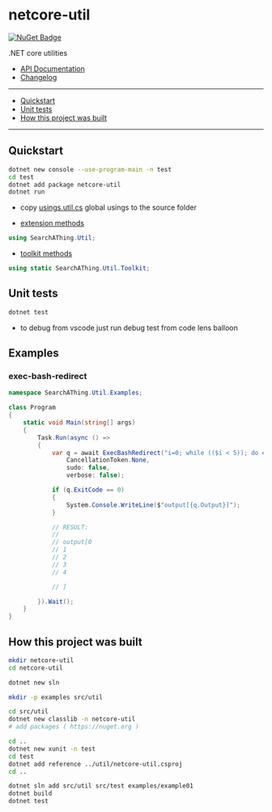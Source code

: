 # netcore-util

[![NuGet Badge](https://buildstats.info/nuget/netcore-util)](https://www.nuget.org/packages/netcore-util/)

.NET core utilities

- [API Documentation](https://devel0.github.io/netcore-util/html/annotated.html)
- [Changelog](https://github.com/devel0/netcore-util/commits/master)

<hr/>

<!-- TOC -->
* [Quickstart](#quickstart)
* [Unit tests](#unit-tests)
* [How this project was built](#how-this-project-was-built)
<!-- TOCEND -->

<hr/>

## Quickstart

```sh
dotnet new console --use-program-main -n test
cd test
dotnet add package netcore-util
dotnet run
```

- copy [usings.util.cs](src/ext/usings.util.cs) global usings to the source folder

- [extension methods](https://devel0.github.io/netcore-util/html/class_search_a_thing_1_1_util_ext.html)

```csharp
using SearchAThing.Util;
```

- [toolkit methods](https://devel0.github.io/netcore-util/html/class_search_a_thing_1_1_util_toolkit.html)

```csharp
using static SearchAThing.Util.Toolkit;
```

## Unit tests

```sh
dotnet test
```

- to debug from vscode just run debug test from code lens balloon

## Examples

### exec-bash-redirect

```csharp
namespace SearchAThing.Util.Examples;

class Program
{
    static void Main(string[] args)
    {
        Task.Run(async () =>
        {
            var q = await ExecBashRedirect("i=0; while (($i < 5)); do echo $i; let i=$i+1; done",
                CancellationToken.None,
                sudo: false,
                verbose: false);

            if (q.ExitCode == 0)
            {
                System.Console.WriteLine($"output[{q.Output}]");
            }

            // RESULT:
            //
            // output[0
            // 1
            // 2
            // 3
            // 4

            // ]

        }).Wait();
    }
}
```

## How this project was built

```sh
mkdir netcore-util
cd netcore-util

dotnet new sln

mkdir -p examples src/util

cd src/util
dotnet new classlib -n netcore-util
# add packages ( https://nuget.org )

cd ..
dotnet new xunit -n test
cd test
dotnet add reference ../util/netcore-util.csproj
cd ..

dotnet sln add src/util src/test examples/example01
dotnet build
dotnet test
```
